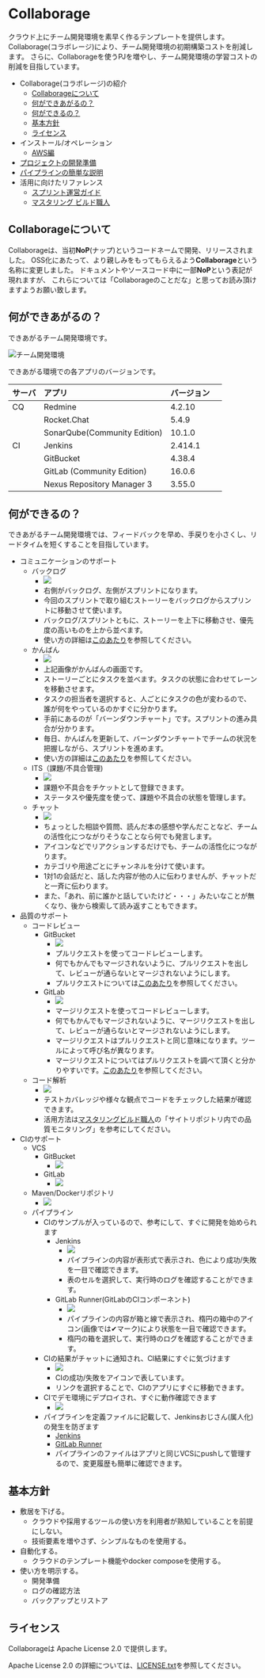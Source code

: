 Collaborage
================================

クラウド上にチーム開発環境を素早く作るテンプレートを提供します。
Collaborage(コラボレージ)により、チーム開発環境の初期構築コストを削減します。
さらに、Collaborageを使うPJを増やし、チーム開発環境の学習コストの削減を目指しています。

- Collaborage(コラボレージ)の紹介
  - [Collaborageについて](#collaborageについて)
  - [何ができあがるの？](#何ができあがるの)
  - [何ができるの？](#何ができるの)
  - [基本方針](#基本方針)
  - [ライセンス](#ライセンス)
- インストール/オペレーション
  - [AWS編](doc/aws.md)
- [プロジェクトの開発準備](doc/dev.md)
- [パイプラインの簡単な説明](doc/pipe.md)
- 活用に向けたリファレンス
  - [スプリント運営ガイド](https://fintan.jp/?p=948)
  - [マスタリング ビルド職人](https://uga.gitbooks.io/mastering-builder/content/)


## Collaborageについて


Collaborageは、当初**NoP**(ナップ)というコードネームで開発、リリースされました。
OSS化にあたって、より親しみをもってもらえるよう**Collaborage**という名称に変更しました。
ドキュメントやソースコード中に一部**NoP**という表記が現れますが、
これらについては「Collaborageのことだな」と思ってお読み頂けますようお願い致します。



## 何ができあがるの？


できあがるチーム開発環境です。

![チーム開発環境](doc/images/team-devenv.png)

できあがる環境での各アプリのバージョンです。

| サーバ | アプリ                          | バージョン　  | 
|:----|:-----------------------------|:--------|
| CQ  | Redmine                      | 4.2.10  | 
|     | Rocket.Chat                  | 5.4.9   | 
|     | SonarQube(Community Edition) | 10.1.0  | 
| CI  | Jenkins                      | 2.414.1 | 
|     | GitBucket                    | 4.38.4  | 
|     | GitLab (Community Edition)   | 16.0.6  | 
|     | Nexus Repository Manager 3   | 3.55.0  | 


## 何ができるの？


できあがるチーム開発環境では、フィードバックを早め、手戻りを小さくし、リードタイムを短くすることを目指しています。

- コミュニケーションのサポート
  - バックログ
    - ![](doc/images/redmine-backlogs.png)
    - 右側がバックログ、左側がスプリントになります。
    - 今回のスプリントで取り組むストーリーをバックログからスプリントに移動させて使います。
    - バックログ/スプリントともに、ストーリーを上下に移動させ、優先度の高いものを上から並べます。
    - 使い方の詳細は[このあたり](https://www.google.co.jp/search?q=Redmine+BackLogs+%E3%82%B9%E3%82%AF%E3%83%A9%E3%83%A0&oq=Redmine+BackLogs+%E3%82%B9%E3%82%AF%E3%83%A9%E3%83%A0&gs_l=psy-ab.3..0i30k1.3639.6315.0.6646.12.12.0.0.0.0.123.1045.9j3.12.0....0...1.1j4.64.psy-ab..3.9.796...0j0i4k1j0i4i30k1j0i8i4i30k1.0.nraK63-fWq8)を参照してください。
  - かんばん
    - ![](doc/images/redmine-taskboards.png)
    - 上記画像がかんばんの画面です。
    - ストーリーごとにタスクを並べます。タスクの状態に合わせてレーンを移動させます。
    - タスクの担当者を選択すると、人ごとにタスクの色が変わるので、誰が何をやっているのかすぐに分かります。
    - 手前にあるのが「バーンダウンチャート」です。スプリントの進み具合が分かります。
    - 毎日、かんばんを更新して、バーンダウンチャートでチームの状況を把握しながら、スプリントを進めます。
    - 使い方の詳細は[このあたり](https://www.google.co.jp/search?q=Redmine+BackLogs+%E3%82%B9%E3%82%AF%E3%83%A9%E3%83%A0&oq=Redmine+BackLogs+%E3%82%B9%E3%82%AF%E3%83%A9%E3%83%A0&gs_l=psy-ab.3..0i30k1.3639.6315.0.6646.12.12.0.0.0.0.123.1045.9j3.12.0....0...1.1j4.64.psy-ab..3.9.796...0j0i4k1j0i4i30k1j0i8i4i30k1.0.nraK63-fWq8)を参照してください。
  - ITS（課題/不具合管理)
    - ![](doc/images/redmine-bugs.png)
    - 課題や不具合をチケットとして登録できます。
    - ステータスや優先度を使って、課題や不具合の状態を管理します。
  - チャット
    - ![](doc/images/rocketchat-chat.png)
    - ちょっとした相談や質問、読んだ本の感想や学んだことなど、チームの活性化につながりそうなことなら何でも発言します。
    - アイコンなどでリアクションするだけでも、チームの活性化につながります。
    - カテゴリや用途ごとにチャンネルを分けて使います。
    - 1対1の会話だと、話した内容が他の人に伝わりませんが、チャットだと一斉に伝わります。
    - また、「あれ、前に誰かと話していたけど・・・」みたいなことが無くなり、後から検索して読み返すこともできます。
- 品質のサポート
  - コードレビュー
    - GitBucket
      - ![](doc/images/gitbucket-pr-comment.png)
      - プルリクエストを使ってコードレビューします。
      - 何でもかんでもマージされないように、プルリクエストを出して、レビューが通らないとマージされないようにします。
      - プルリクエストについては[このあたり](https://www.google.co.jp/search?q=%E3%83%97%E3%83%AB%E3%83%AA%E3%82%AF%E3%82%A8%E3%82%B9%E3%83%88&oq=%E3%83%97%E3%83%AB%E3%83%AA%E3%82%AF%E3%82%A8%E3%82%B9%E3%83%88&aqs=chrome..69i57j0l5.3380j0j7&sourceid=chrome&ie=UTF-8)を参照してください。
    - GitLab
      - ![](doc/images/gitlab-mr-comment.png)
      - マージリクエストを使ってコードレビューします。
      - 何でもかんでもマージされないように、マージリクエストを出して、レビューが通らないとマージされないようにします。
      - マージリクエストはプルリクエストと同じ意味になります。ツールによって呼び名が異なります。
      - マージリクエストについてはプルリクエストを調べて頂くと分かりやすいです。[このあたり](https://www.google.co.jp/search?q=%E3%83%97%E3%83%AB%E3%83%AA%E3%82%AF%E3%82%A8%E3%82%B9%E3%83%88&oq=%E3%83%97%E3%83%AB%E3%83%AA%E3%82%AF%E3%82%A8%E3%82%B9%E3%83%88&aqs=chrome..69i57j0l5.3380j0j7&sourceid=chrome&ie=UTF-8)を参照してください。
  - コード解析
    - ![](doc/images/sonarqube-dashboard.png)
    - テストカバレッジや様々な観点でコードをチェックした結果が確認できます。
    - 活用方法は[マスタリングビルド職人](https://uga.gitbooks.io/mastering-builder/content/)の「サイトリポジトリ内での品質モニタリング」を参考にしてください。
- CIのサポート
  - VCS
    - GitBucket
      - ![](doc/images/gitbucket-project.png)
    - GitLab
      - ![](doc/images/gitlab-project.png)
  - Maven/Dockerリポジトリ
    - ![](doc/images/nexus-repository.png)
  - パイプライン
    - CIのサンプルが入っているので、参考にして、すぐに開発を始められます
      - Jenkins
        - ![](doc/images/jenkins-pipeline.png)
        - パイプラインの内容が表形式で表示され、色により成功/失敗を一目で確認できます。
        - 表のセルを選択して、実行時のログを確認することができます。
      - GitLab Runner(GitLabのCIコンポーネント)
        - ![](doc/images/gitlab-pipeline.png)
        - パイプラインの内容が箱と線で表示され、楕円の箱中のアイコン(画像では✔マーク)により状態を一目で確認できます。
        - 楕円の箱を選択して、実行時のログを確認することができます。
    - CIの結果がチャットに通知され、CI結果にすぐに気づけます
      - ![](doc/images/rocketchat-notify.png)
      - CIの成功/失敗をアイコンで表しています。
      - リンクを選択することで、CIのアプリにすぐに移動できます。
    - CIでデモ環境にデプロイされ、すぐに動作確認できます
      - ![](doc/images/demo-example.png)
    - パイプラインを定義ファイルに記載して、Jenkinsおじさん(属人化)の発生を防ぎます
      - [Jenkins](src/common/pipeline/jenkins/java17/develop/Jenkinsfile)
      - [GitLab Runner](src/common/pipeline/gitlab/java17/develop/.gitlab-ci.yml)
      - パイプラインのファイルはアプリと同じVCSにpushして管理するので、変更履歴も簡単に確認できます。


## 基本方針


- 敷居を下げる。
  - クラウドや採用するツールの使い方を利用者が熟知していることを前提にしない。
  - 技術要素を増やさず、シンプルなものを使用する。
- 自動化する。
  - クラウドのテンプレート機能やdocker composeを使用する。
- 使い方を明示する。
  - 開発準備
  - ログの確認方法
  - バックアップとリストア


## ライセンス


Collaborageは Apache License 2.0 で提供します。

Apache License 2.0 の詳細については、[LICENSE.txt](LICENSE.txt)を参照してください。

